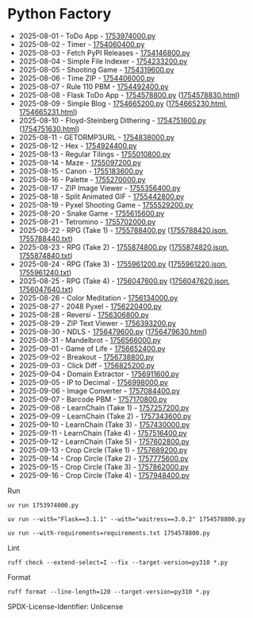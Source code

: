 # Python Factory

- 2025-08-01 - ToDo App - [1753974000.py](1753974000.py)
- 2025-08-02 - Timer - [1754060400.py](1754060400.py)
- 2025-08-03 - Fetch PyPI Releases - [1754146800.py](1754146800.py)
- 2025-08-04 - Simple File Indexer - [1754233200.py](1754233200.py)
- 2025-08-05 - Shooting Game - [1754319600.py](1754319600.py)
- 2025-08-06 - Time ZIP - [1754406000.py](1754406000.py)
- 2025-08-07 - Rule 110 PBM - [1754492400.py](1754492400.py)
- 2025-08-08 - Flask ToDo App - [1754578800.py](1754578800.py) ([1754578830.html](1754578830.html))
- 2025-08-09 - Simple Blog - [1754665200.py](1754665200.py) ([1754665230.html](1754665230.html), [1754665231.html](1754665231.html))
- 2025-08-10 - Floyd-Steinberg Dithering - [1754751600.py](1754751600.py) ([1754751630.html](1754751630.html))
- 2025-08-11 - GETORMP3URL - [1754838000.py](1754838000.py)
- 2025-08-12 - Hex - [1754924400.py](1754924400.py)
- 2025-08-13 - Regular Tilings - [1755010800.py](1755010800.py)
- 2025-08-14 - Maze - [1755097200.py](1755097200.py)
- 2025-08-15 - Canon - [1755183600.py](1755183600.py)
- 2025-08-16 - Palette - [1755270000.py](1755270000.py)
- 2025-08-17 - ZIP Image Viewer - [1755356400.py](1755356400.py)
- 2025-08-18 - Split Animated GIF - [1755442800.py](1755442800.py)
- 2025-08-19 - Pyxel Shooting Game - [1755529200.py](1755529200.py)
- 2025-08-20 - Snake Game - [1755615600.py](1755615600.py)
- 2025-08-21 - Tetromino - [1755702000.py](1755702000.py)
- 2025-08-22 - RPG (Take 1) - [1755788400.py](1755788400.py) ([1755788420.json](1755788420.json), [1755788440.txt](1755788440.txt))
- 2025-08-23 - RPG (Take 2) - [1755874800.py](1755874800.py) ([1755874820.json](1755874820.json), [1755874840.txt](1755874840.txt))
- 2025-08-24 - RPG (Take 3) - [1755961200.py](1755961200.py) ([1755961220.json](1755961220.json), [1755961240.txt](1755961240.txt))
- 2025-08-25 - RPG (Take 4) - [1756047600.py](1756047600.py) ([1756047620.json](1756047620.json), [1756047640.txt](1756047640.txt))
- 2025-08-26 - Color Meditation - [1756134000.py](1756134000.py)
- 2025-08-27 - 2048 Pyxel - [1756220400.py](1756220400.py)
- 2025-08-28 - Reversi - [1756306800.py](1756306800.py)
- 2025-08-29 - ZIP Text Viewer - [1756393200.py](1756393200.py)
- 2025-08-30 - NDLS - [1756479600.py](1756479600.py) ([1756479630.html](1756479630.html))
- 2025-08-31 - Mandelbrot - [1756566000.py](1756566000.py)
- 2025-09-01 - Game of Life - [1756652400.py](1756652400.py)
- 2025-09-02 - Breakout - [1756738800.py](1756738800.py)
- 2025-09-03 - Click Diff - [1756825200.py](1756825200.py)
- 2025-09-04 - Domain Extractor - [1756911600.py](1756911600.py)
- 2025-09-05 - IP to Decimal - [1756998000.py](1756998000.py)
- 2025-09-06 - Image Converter - [1757084400.py](1757084400.py)
- 2025-09-07 - Barcode PBM - [1757170800.py](1757170800.py)
- 2025-09-08 - LearnChain (Take 1) - [1757257200.py](1757257200.py)
- 2025-09-09 - LearnChain (Take 2) - [1757343600.py](1757343600.py)
- 2025-09-10 - LearnChain (Take 3) - [1757430000.py](1757430000.py)
- 2025-09-11 - LearnChain (Take 4) - [1757516400.py](1757516400.py)
- 2025-09-12 - LearnChain (Take 5) - [1757602800.py](1757602800.py)
- 2025-09-13 - Crop Circle (Take 1) - [1757689200.py](1757689200.py)
- 2025-09-14 - Crop Circle (Take 2) - [1757775600.py](1757775600.py)
- 2025-09-15 - Crop Circle (Take 3) - [1757862000.py](1757862000.py)
- 2025-09-16 - Crop Circle (Take 4) - [1757948400.py](1757948400.py)

Run

```
uv run 1753974000.py
```

```
uv run --with="Flask==3.1.1" --with="waitress==3.0.2" 1754578800.py
```

```
uv run --with-requirements=requirements.txt 1754578800.py
```

Lint

```
ruff check --extend-select=I --fix --target-version=py310 *.py
```

Format

```
ruff format --line-length=120 --target-version=py310 *.py
```

SPDX-License-Identifier: Unlicense
